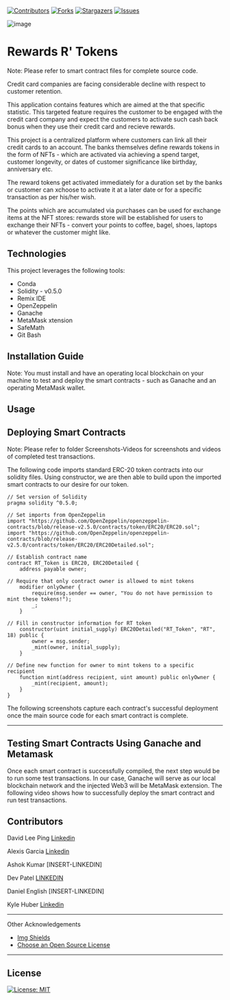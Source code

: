 
<!-- Find and Replace All [repo_name] -->
<!-- Replace [product-screenshot] [product-url] -->
<!-- Other Badgets https://naereen.github.io/badges/ -->
[![Contributors][contributors-shield]][contributors-url]
[![Forks][forks-shield]][forks-url]
[![Stargazers][stars-shield]][stars-url]
[![Issues][issues-shield]][issues-url]


![image](https://user-images.githubusercontent.com/96163075/171256156-cd9562d6-07f9-405f-ae11-482c17c2633f.png)



# Rewards R' Tokens
Note: Please refer to smart contract files for complete source code.

Credit card companies are facing considerable decline with respect to customer retention.

This application contains features which are aimed at the that specific statistic.  This targeted feature requires the customer to be engaged with the credit card company and expect the customers to activate such cash back bonus when they use their credit card and recieve rewards.  

This project is a centralized platform where customers can link all their credit cards to an account.  The banks themselves define rewards tokens in the form of NFTs - which are activated via achieving a spend target, customer longevity, or dates of customer significance like birthday, anniversary etc.

The reward tokens get activated immediately for a duration set by the banks or customer can xchoose to activate it at a later date or for a specific transaction as per his/her wish.

The points which are accumulated via purchases can be used for exchange items at the NFT stores: rewards store will be established for users to exchange their NFTs - convert your points to coffee, bagel, shoes, laptops or whatever the customer might like.

## Technologies

This project leverages the following tools:

- Conda
- Solidity - v0.5.0
- Remix IDE
- OpenZeppelin
- Ganache
- MetaMask xtension
- SafeMath
- Git Bash

## Installation Guide

Note: You must install and have an operating local blockchain on your machine to test and deploy the smart contracts - such as Ganache and an operating MetaMask wallet.

## Usage
## Deploying Smart Contracts

Note: Please refer to folder Screenshots-Videos for screenshots and videos of completed test transactions.

The following code imports standard ERC-20 token contracts into our solidity files. Using constructor, we are then able to build upon the imported smart contracts to our desire for our token.

```solidity
// Set version of Solidity
pragma solidity ^0.5.0;

// Set imports from OpenZeppelin
import "https://github.com/OpenZeppelin/openzeppelin-contracts/blob/release-v2.5.0/contracts/token/ERC20/ERC20.sol";
import "https://github.com/OpenZeppelin/openzeppelin-contracts/blob/release-v2.5.0/contracts/token/ERC20/ERC20Detailed.sol";

// Establish contract name
contract RT_Token is ERC20, ERC20Detailed {
    address payable owner;

// Require that only contract owner is allowed to mint tokens
    modifier onlyOwner {
        require(msg.sender == owner, "You do not have permission to mint these tokens!");
        _;
    }

// Fill in constructor information for RT token
    constructor(uint initial_supply) ERC20Detailed("RT_Token", "RT", 18) public {
        owner = msg.sender;
        _mint(owner, initial_supply);
    }

// Define new function for owner to mint tokens to a specific recipient
    function mint(address recipient, uint amount) public onlyOwner {
        _mint(recipient, amount);
    }
}
```


The following screenshots capture each contract's successful deployment once the main source code for each smart contract is complete.

---

## Testing Smart Contracts Using Ganache and Metamask

Once each smart contract is successfully compiled, the next step would be to run some test transactions. In our case, Ganache will serve as our local blockchain network and the injected Web3 will be MetaMask extension. The following video shows how to successfully deploy the smart contract and run test transactions.



## Contributors
David Lee Ping [Linkedin](https://www.linkedin.com/in/david-lee-ping/)

Alexis Garcia [Linkedin](https://www.linkedin.com/in/alexis-rose-garcia/)

Ashok Kumar  [INSERT-LINKEDIN]

Dev Patel [LINKEDIN](https://www.linkedin.com/in/dev-patel-sanjose/)

Daniel English [INSERT-LINKEDIN]

Kyle Huber  [Linkedin](https://www.linkedin.com/in/huberkyle/)

---
Other Acknowledgements
* [Img Shields](https://shields.io)
* [Choose an Open Source License](https://choosealicense.com)

<!-- MARKDOWN LINKS & IMAGES -->
<!-- https://www.markdownguide.org/basic-syntax/#reference-style-links -->
[contributors-shield]: https://img.shields.io/github/contributors/davidlp94/18-Blockchain-With-Python.svg?style=for-the-badge
[contributors-url]: https://github.com/davidlp94/18-Blockchain-With-Python/graphs/contributors
[forks-shield]: https://img.shields.io/github/forks/davidlp94/18-Blockchain-With-Python.svg?style=for-the-badge
[forks-url]: https://github.com/davidlp94/18-Blockchain-With-Python/network/members
[stars-shield]: https://img.shields.io/github/stars/davidlp94/18-Blockchain-With-Python.svg?style=for-the-badge
[stars-url]: https://github.com/davidlp94/18-Blockchain-With-Python/stargazers
[issues-shield]: https://img.shields.io/github/issues/davidlp94/18-Blockchain-With-Python/network/members?style=for-the-badge
[issues-url]: https://github.com/davidlp94/18-Blockchain-With-Python/issues
[license-url]: https://choosealicense.com/licenses/mit/#

---
## License

[![License: MIT](https://img.shields.io/badge/License-MIT-blue.svg)](https://opensource.org/licenses/MIT)
